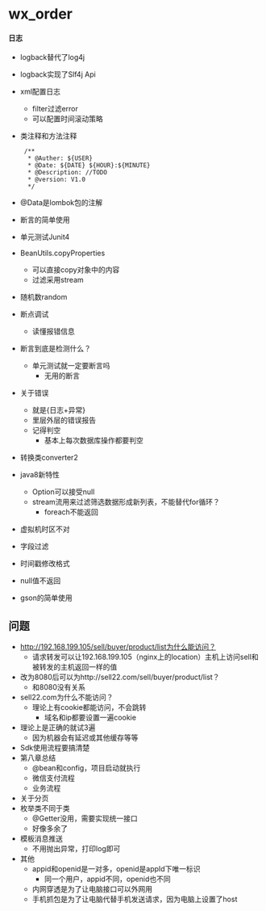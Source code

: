 # wx_order
#### 日志
 * logback替代了log4j
 * logback实现了Slf4j Api
 * xml配置日志
    * filter过滤error
    * 可以配置时间滚动策略   
 * 类注释和方法注释
    
        /**
         * @Auther: ${USER}
         * @Date: ${DATE} ${HOUR}:${MINUTE}
         * @Description: //TODO
         * @version: V1.0 
         */
 * @Data是lombok包的注解
 * 断言的简单使用
 * 单元测试Junit4
 * BeanUtils.copyProperties
    * 可以直接copy对象中的内容
    * 过滤采用stream
 * 随机数random
 * 断点调试
    * 读懂报错信息
 * 断言到底是检测什么？
    * 单元测试就一定要断言吗
        * 无用的断言    
 * 关于错误
    * 就是{日志+异常}
    * 里层外层的错误报告
    * 记得判空
        * 基本上每次数据库操作都要判空
 * 转换类converter2  
 * java8新特性
    * Option可以接受null
    * stream流用来过滤筛选数据形成新列表，不能替代for循环？
        * foreach不能返回 
 * 虚拟机时区不对
 * 字段过滤
 * 时间戳修改格式
 * null值不返回
 * gson的简单使用
## 问题 
 * http://192.168.199.105/sell/buyer/product/list为什么能访问？
    * 请求转发可以让192.168.199.105（nginx上的location）主机上访问sell和被转发的主机返回一样的值
 * 改为8080后可以为http://sell22.com/sell/buyer/product/list？
    * 和8080没有关系
 * sell22.com为什么不能访问？
    * 理论上有cookie都能访问，不会跳转
        * 域名和ip都要设置一遍cookie
 * 理论上是正确的就试3遍
    * 因为机器会有延迟或其他缓存等等
 * Sdk使用流程要搞清楚
 * 第八章总结
    * @bean和config，项目启动就执行
    * 微信支付流程
    * 业务流程
 * 关于分页   
 * 枚举类不同于类
    * @Getter没用，需要实现统一接口
    * 好像多余了
 * 模板消息推送
    * 不用抛出异常，打印log即可
 * 其他
    * appid和openid是一对多，openid是appId下唯一标识
        * 同一个用户，appid不同，openid也不同
    * 内网穿透是为了让电脑接口可以外网用
    * 手机抓包是为了让电脑代替手机发送请求，因为电脑上设置了host   
    